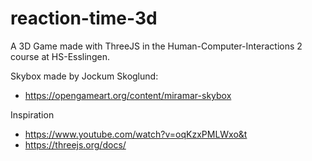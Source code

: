# reaction-time-3d
A 3D Game made with ThreeJS in the Human-Computer-Interactions 2 course at HS-Esslingen.

Skybox made by Jockum Skoglund:
 - https://opengameart.org/content/miramar-skybox

Inspiration
 - https://www.youtube.com/watch?v=oqKzxPMLWxo&t
 - https://threejs.org/docs/
